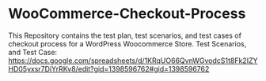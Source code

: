 # WooCommerce-Checkout-Process
This Repository contains the test plan, test scenarios, and test cases of checkout process for a WordPress Woocommerce Store.
Test Scenarios, and Test Case: https://docs.google.com/spreadsheets/d/1KRqUO66QvnWGvodcS1t8Fk2IZYHD05yxsr7DiYrRKv8/edit?gid=1398596762#gid=1398596762
